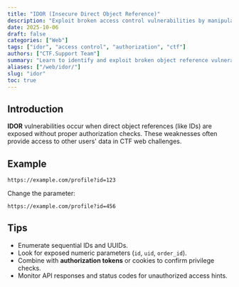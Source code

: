 ```yaml
---
title: "IDOR (Insecure Direct Object Reference)"
description: "Exploit broken access control vulnerabilities by manipulating object identifiers in web applications."
date: 2025-10-06
draft: false
categories: ["Web"]
tags: ["idor", "access control", "authorization", "ctf"]
authors: ["CTF.Support Team"]
summary: "Learn to identify and exploit broken object reference vulnerabilities to access unauthorized data."
aliases: ["/web/idor/"]
slug: "idor"
toc: true
---
```


## Introduction

**IDOR** vulnerabilities occur when direct object references (like IDs) are exposed without proper authorization checks.
These weaknesses often provide access to other users' data in CTF web challenges.

## Example

```text
https://example.com/profile?id=123
```

Change the parameter:

```text
https://example.com/profile?id=456
```

## Tips

- Enumerate sequential IDs and UUIDs.
- Look for exposed numeric parameters (`id`, `uid`, `order_id`).
- Combine with **authorization tokens** or cookies to confirm privilege checks.
- Monitor API responses and status codes for unauthorized access hints.
